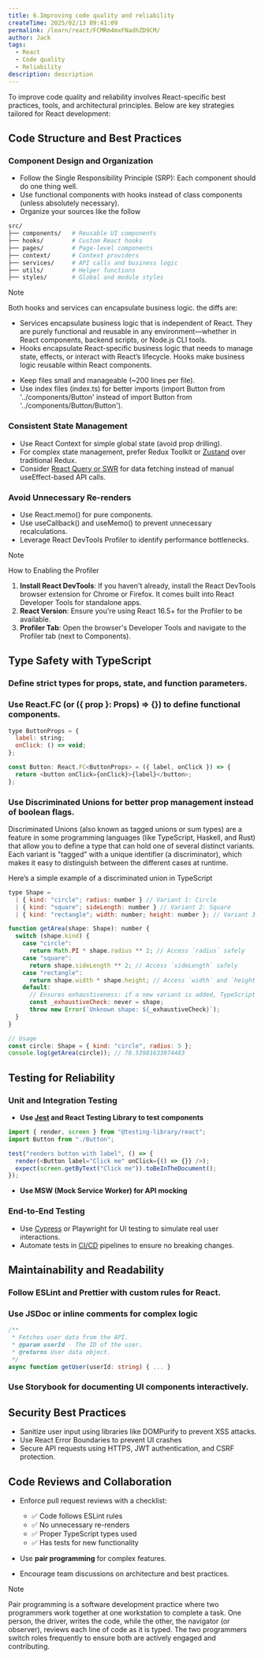 ```yaml
---
title: 6.Improving code quality and reliability
createTime: 2025/02/13 09:41:09
permalink: /learn/react/FCMRm4mxFNadhZD9CM/
author: Jack
tags:
  - React
  - Code quality
  - Reliability
description: description
---
```


To  improve code quality and reliability involves React-specific best practices, tools, and architectural principles. Below are key strategies tailored for React development:

## Code Structure and Best Practices

### Component Design and Organization

- Follow the Single Responsibility Principle (SRP): Each component should do one thing well.
- Use functional components with hooks instead of class components (unless absolutely necessary).
- Organize your sources like the follow
```bash
src/
├── components/   # Reusable UI components
├── hooks/        # Custom React hooks
├── pages/        # Page-level components
├── context/      # Context providers
├── services/     # API calls and business logic
├── utils/        # Helper functions
├── styles/       # Global and module styles
```
>[!NOTE]
>Both hooks and services can encapsulate business logic. the diffs are:
>- Services encapsulate business logic that is independent of React. They are purely functional and reusable in any environment—whether in React components, backend scripts, or Node.js CLI tools.
>- Hooks encapsulate React-specific business logic that needs to manage state, effects, or interact with React’s lifecycle. Hooks make business logic reusable within React components.

- Keep files small and manageable (~200 lines per file).
- Use index files (index.ts) for better imports (import Button from '../components/Button' instead of import Button from '../components/Button/Button').

### Consistent State Management

- Use React Context for simple global state (avoid prop drilling).
- For complex state management, prefer Redux Toolkit or [Zustand](/learn/react/g82ggf3US3YTid/) over traditional Redux.
- Consider [React Query or SWR](/learn/react/zp3FpVXCi7BK7id/) for data fetching instead of manual useEffect-based API calls.

### Avoid Unnecessary Re-renders

- Use React.memo() for pure components.
- Use useCallback() and useMemo() to prevent unnecessary recalculations.
- Leverage React DevTools Profiler to identify performance bottlenecks.

>[!NOTE]
>How to Enabling the Profiler
>1. **Install React DevTools**: If you haven't already, install the React DevTools browser extension for Chrome or Firefox. It comes built into React Developer Tools for standalone apps.
>2. **React Version**: Ensure you're using React 16.5+ for the Profiler to be available.
>3. **Profiler Tab**: Open the browser's Developer Tools and navigate to the Profiler tab (next to Components).

## Type Safety with TypeScript

### Define strict types for props, state, and function parameters.

### Use React.FC (or ({ prop }: Props) => {}) to define functional components.
```Javascript
type ButtonProps = {
  label: string;
  onClick: () => void;
};

const Button: React.FC<ButtonProps> = ({ label, onClick }) => {
  return <button onClick={onClick}>{label}</button>;
};
```
### Use Discriminated Unions for better prop management instead of boolean flags.

Discriminated Unions (also known as tagged unions or sum types) are a feature in some programming languages (like TypeScript, Haskell, and Rust) that allow you to define a type that can hold one of several distinct variants. Each variant is "tagged" with a unique identifier (a discriminator), which makes it easy to distinguish between the different cases at runtime.

Here’s a simple example of a discriminated union in TypeScript
```Javascript
type Shape =
  | { kind: "circle"; radius: number } // Variant 1: Circle
  | { kind: "square"; sideLength: number } // Variant 2: Square
  | { kind: "rectangle"; width: number; height: number }; // Variant 3: Rectangle

function getArea(shape: Shape): number {
  switch (shape.kind) {
    case "circle":
      return Math.PI * shape.radius ** 2; // Access `radius` safely
    case "square":
      return shape.sideLength ** 2; // Access `sideLength` safely
    case "rectangle":
      return shape.width * shape.height; // Access `width` and `height` safely
    default:
      // Ensures exhaustiveness: if a new variant is added, TypeScript will throw an error here.
      const _exhaustiveCheck: never = shape;
      throw new Error(`Unknown shape: ${_exhaustiveCheck}`);
  }
}

// Usage
const circle: Shape = { kind: "circle", radius: 5 };
console.log(getArea(circle)); // 78.53981633974483
```

## Testing for Reliability

### Unit and Integration Testing

- **Use [Jest](/learn/front/UvYWaKydhX/) and React Testing Library to test components**
```Javascript
import { render, screen } from "@testing-library/react";
import Button from "./Button";

test("renders button with label", () => {
  render(<Button label="Click me" onClick={() => {}} />);
  expect(screen.getByText("Click me")).toBeInTheDocument();
});

``` 

- **Use MSW (Mock Service Worker) for API mocking**

### End-to-End Testing

- Use [Cypress](/learn/opensource/1ws3o8/) or Playwright for UI testing to simulate real user interactions.
- Automate tests in [CI/CD](/learn/build/q2uqL1id/) pipelines to ensure no breaking changes.

## Maintainability and Readability

### Follow ESLint and Prettier with custom rules for React.


### Use JSDoc or inline comments for complex logic
```ts
/**
 * Fetches user data from the API.
 * @param userId - The ID of the user.
 * @returns User data object.
 */
async function getUser(userId: string) { ... }
```

### Use Storybook for documenting UI components interactively.


## Security Best Practices

- Sanitize user input using libraries like DOMPurify to prevent XSS attacks.
- Use React Error Boundaries to prevent UI crashes
- Secure API requests using HTTPS, JWT authentication, and CSRF protection.

## Code Reviews and Collaboration

- Enforce pull request reviews with a checklist:
  - ✅ Code follows ESLint rules
  - ✅ No unnecessary re-renders
  - ✅ Proper TypeScript types used
  - ✅ Has tests for new functionality

- Use **pair programming** for complex features.
- Encourage team discussions on architecture and best practices.

>[!NOTE]
>
>Pair programming is a software development practice where two programmers work together at one workstation to complete a task. One person, the driver, writes the code, while the other, the navigator (or observer), reviews each line of code as it is typed. The two programmers switch roles frequently to ensure both are actively engaged and contributing.